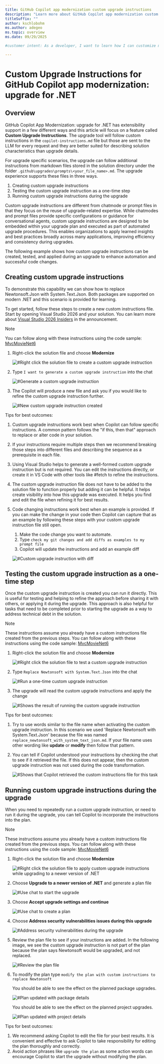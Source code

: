 ```yaml
---
title: GitHub Copilot app modernization custom upgrade instructions
description: "Learn more about GitHub Copilot app modernization custom upgrade instructions. Custom upgrade instructions allow you to give Copilot more context so that it can automate more changes."
titleSuffix: ""
author: kschlobohm
ms.author: adegeo
ms.topic: overview
ms.date: 09/29/2025

#customer intent: As a developer, I want to learn how I can customize my upgrade with the GitHub Copilot app modernziation, so that I can automate more of my upgrade changes.

---
```


# Custom Upgrade Instructions for GitHub Copilot app modernization: upgrade for .NET

## Overview
GitHub Copilot App Modernization: upgrade for .NET has extensibility support in a few different ways and this article will focus on a feature called **Custom Upgrade Instructions**. The upgrade tool will  follow custom instructions in the `copilot-instructions.md` file but those are sent to the LLM for every request and they are better suited for describing solution characteristics than upgrade details.

For upgrade specific scenarios, the upgrade can follow additional instructions from markdown files stored in the solution directory under the folder `.github\upgrades\prompts\<your_file_name>.md`. The upgrade experience supports these files in three ways.

1. Creating custom upgrade instructions
2. Testing the custom upgrade instruction as a one-time step
3. Running custom upgrade instructions during the upgrade

 Custom upgrade instructions are different from chatmode or prompt files in that they focus on the reuse of upgrade-related expertise. While chatmodes and prompt files provide specific configurations or guidance for conversational agents, custom upgrade instructions are designed to be embedded within your upgrade plan and executed as part of automated upgrade procedures. This enables organizations to apply learned insights and best practices broadly across many applications, improving efficiency and consistency during upgrades.

The following example shows how custom upgrade instructions can be created, tested, and applied during an upgrade to enhance automation and successful code changes.


## Creating custom upgrade instructions
To demonstrate this capability we can show how to replace Newtonsoft.Json with System.Text.Json. Both packages are supported on modern .NET and this scenario is provided for learning.

To get started, follow these steps to create a new custom instructions file. Start by opening Visual Studio 2026 and your solution. You can learn more about [Visual Studio 2026 Insiders](//devblogs.microsoft.com/visualstudio/visual-studio-2026-insiders-is-here/) in the announcement.

> [!NOTE]
> You can follow along with these instructions using the code sample: [MvcMovieNet6](https://github.com/KSchlobohm/MvcMovieNet6)

1. Right-click the solution file and choose **Modernize**

    ![#Right click the solution file to create a custom upgrade instruction](./media/github-copilot-app-modernization-custom-upgrade-instructions/visualstudio-rightclick-solution.png)

2. Type `I want to generate a custom upgrade instruction` into the chat

    ![#Generate a custom upgrade instruction](./media/github-copilot-app-modernization-custom-upgrade-instructions/visualstudio-copilot-custom-upgrade-instructions1.png)

3. The Copilot will produce a new file and ask you if you would like to refine the custom upgrade instruction further.

    ![#New custom upgrade instruction created](./media/github-copilot-app-modernization-custom-upgrade-instructions/visualstudio-copilot-custom-upgrade-instructions2.png)

Tips for best outcomes:
1. Custom upgrade instructions work best when Copilot can follow specific instructions. A common pattern follows the "if this, then that" approach to replace or alter code in your solution.
2. If your instructions require multiple steps then we recommend breaking those steps into different files and describing the sequence as a prerequisite in each file.
3. Using Visual Studio helps to generate a well-formed custom upgrade instruction but is not required. You can edit the instructions directly, or create it in VS Code with other tools like #fetch to refine the instructions.
3. The custom upgrade instruction file does not have to be added to the solution file to function properly but adding it can be helpful. It helps create visibility into how this upgrade was executed. It helps you find and edit the file when refining it for best results.
4. Code changing instructions work best when an example is provided. If you can make the change in your code then Copilot can capture that as an example by following these steps with your custom upgrade instruction file still open.
    1. Make the code change you want to automate.
    2. Type `check my git changes and add diffs as examples to my prompt file`
    3. Copilot will update the instructions and add an example diff

    ![#Custom upgrade instruction with diff](./media/github-copilot-app-modernization-custom-upgrade-instructions/visualstudio-copilot-custom-upgrade-instructions3.png)
    

## Testing the custom upgrade instruction as a one-time step

Once the custom upgrade instruction is created you can run it directly. This is useful for testing and helping to refine the approach before sharing it with others, or applying it during the upgrade. This approach is also helpful for tasks that need to be completed prior to starting the upgrade as a way to address technical debt in the solution.

> [!NOTE]
> These instructions assume you already have a custom instructions file created from the previous steps. You can follow along with these instructions using the code sample: [MvcMovieNet6](https://github.com/KSchlobohm/MvcMovieNet6)

1. Right-click the solution file and choose **Modernize**

    ![#Right click the solution file to test a custom upgrade instruction](./media/github-copilot-app-modernization-custom-upgrade-instructions/visualstudio-rightclick-solution.png)

2. Type `Replace Newtonsoft with System.Text.Json` into the chat

    ![#Run a one-time custom upgrade instruction](./media/github-copilot-app-modernization-custom-upgrade-instructions/visualstudio-copilot-newtonsoft1.png)

3. The upgrade will read the custom upgrade instructions and apply the change

    ![#Shows the result of running the custom upgrade instruction](./media/github-copilot-app-modernization-custom-upgrade-instructions/visualstudio-copilot-newtonsoft2.png)


Tips for best outcomes:
1. Try to use words similar to the file name when activating the custom upgrade instruction. In this scenario we used 'Replace Newtonsoft with System.Text.Json' because the file was named `replace_newtonsoft_with_system_text_json.md`. If your file name uses other wording like **update** or **modify** then follow that pattern.
2. You can tell if Copilot understood your instructions by checking the chat to see if it retrieved the file. If this does not appear, then the custom upgrade instruction was not used during the code transformation.

    ![#Shows that Copilot retrieved the custom instructions file for this task](./media/github-copilot-app-modernization-custom-upgrade-instructions/visualstudio-copilot-newtonsoft3.png)

## Running custom upgrade instructions during the upgrade

When you need to repeatedly run a custom upgrade instruction, or need to run it during the upgrade, you can tell Copilot to incorporate the instructions into the plan.

> [!NOTE]
> These instructions assume you already have a custom instructions file created from the previous steps. You can follow along with these instructions using the code sample: [MvcMovieNet6](https://github.com/KSchlobohm/MvcMovieNet6)

1. Right-click the solution file and choose **Modernize**

    ![#Right click the solution file to apply custom upgrade instructions while upgrading to a newer version of .NET](./media/github-copilot-app-modernization-custom-upgrade-instructions/visualstudio-rightclick-solution.png)

2. Choose **Upgrade to a newer version of .NET** and generate a plan file

    ![#Use chat to start the upgrade](./media/github-copilot-app-modernization-custom-upgrade-instructions/visualstudio-copilot-upgrade1.png)

3. Choose **Accept upgrade settings and continue**

    ![#Use chat to create a plan](./media/github-copilot-app-modernization-custom-upgrade-instructions/visualstudio-copilot-upgrade2.png)

4. Choose **Address security vulnerabilities issues during this upgrade**

    ![#Address security vulnerabilities during the upgrade](./media/github-copilot-app-modernization-custom-upgrade-instructions/visualstudio-copilot-upgrade3.png)

5. Review the plan file to see if your instructions are added. In the following image, we see the custom upgrade instruction is not part of the plan because the plan says Newtonsoft would be upgraded, and not replaced.

    ![#Review the plan file](./media/github-copilot-app-modernization-custom-upgrade-instructions/visualstudio-copilot-upgrade4.png)

6. To modify the plan type `modify the plan with custom instructions to replace Newtonsoft`

    You should be able to see the effect on the planned package upgrades.

    ![#Plan updated with package details](./media/github-copilot-app-modernization-custom-upgrade-instructions/visualstudio-copilot-upgrade5.png)

    You should be able to see the effect on the planned project upgrades.

    ![#Plan updated with project details](./media/github-copilot-app-modernization-custom-upgrade-instructions/visualstudio-copilot-upgrade6.png)


Tips for best outcomes:
1. We recommend asking Copilot to edit the file for your best results. It is convenient and effective to ask Copilot to take responsibility for editing the plan thoroughly and correctly.
2. Avoid action phrases like `upgrade the plan` as some action words can encourage Copilot to start the upgrade without modifying the plan.
